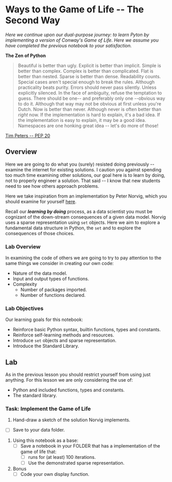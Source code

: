 # Ways to the Game of Life -- The Second Way

*Here we continue upon our dual-purpose journey: to learn Pyton by implementing
a version of Conway's Game of Life. Here we assume you have completed the
previous notebook to your satisfaction.*

**The Zen of Python**

>Beautiful is better than ugly.
Explicit is better than implicit.
Simple is better than complex.
Complex is better than complicated.
Flat is better than nested.
Sparse is better than dense.
Readability counts.
Special cases aren't special enough to break the rules.
Although practicality beats purity.
Errors should never pass silently.
Unless explicitly silenced.
In the face of ambiguity, refuse the temptation to guess.
There should be one-- and preferably only one --obvious way to do it.
Although that way may not be obvious at first unless you're Dutch.
Now is better than never.
Although never is often better than *right* now.
If the implementation is hard to explain, it's a bad idea.
If the implementation is easy to explain, it may be a good idea.
Namespaces are one honking great idea -- let's do more of those!

[Tim Peters -- PEP 20](https://www.python.org/dev/peps/pep-0020/)

## Overview

Here we are going to do what you (surely) resisted doing previously -- examine
the internet for existing solutions. I caution you against spending too much time
examining other solutions, our goal here is to learn by doing, not to properly
engineer a solution. That said -- I know that new students need to see how others
approach problems. 

Here we take inspiration from an implementation by Peter Norvig, which you should
examine for yourself [here](https://nbviewer.org/url/norvig.com/ipython/Life.ipynb).

Recall our ***learning by doing*** process, as a data scientist you must be
cognizant of the down-stream consequences of a given data model. Norvig uses
a sparse representation using `set` objects. Here we aim to explore a fundamental
data structure in Python, the `set` and to explore the consequences of those
choices.


### Lab Overview

In examining the code of others we are going to try to pay
attention to the same things we consider in creating our own code:

+ Nature of the data model.
+ Input and output types of functions.
+ Complexity
  + Number of packages imported.
  + Number of functions declared.


### Lab Objectives

Our learning goals for this notebook:
+ Reinforce basic Python syntax, builtin functions, types and constants.
+ Reinforce self-learning methods and resources.
+ Introduce `set` objects and sparse representation.
+ Introduce the Standard Library.


## Lab

As in the previous lesson you should restrict yourself from using just anything.
For this lesson we are only considering the use of:

+ Python and included functions, types and constants.
+ The standard library.


### Task: Implement the Game of Life

1. Hand-draw a sketch of the solution Norvig implements.
  + [ ] Save to your data folder.
1. Using this notebook as a base:
   + [ ] Save a notebook in your FOLDER that has a implementation of the game of life that:
     + [ ] runs for (at least) 100 iterations.
     + [ ] Use the demonstrated sparse representation.
2. Bonus
   + [ ] Code your own display function.